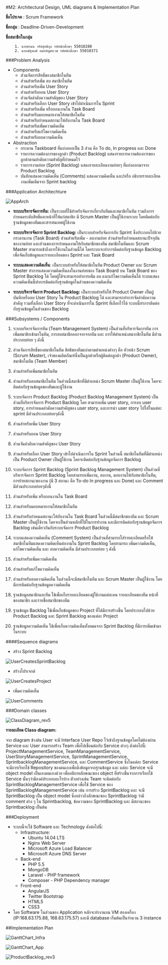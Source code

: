 #M2: Architectural Design, UML diagrams & Implementation Plan

**ชื่อโปรเจค** : Scrum Framework

**ชื่อกลุ่ม** : Deadline-Driven-Development

**ชื่อสมาชิกในกลุ่ม**

		1. นายชานน จรัสสุทธิกุล รหัสนักศึกษา 55010280
		2. นายณัฐพงศ์ อมรบัญชรเวช รหัสนักศึกษา 55010371

###Problem Analysis
 - Components
	 - ส่วนจัดการสิทธิ์ของสมาชิกในทีม
	 - ส่วนสำหรับเพิ่ม ลบ สมาชิกในทีม	
	 - ส่วนสำหรับเพิ่ม User Story
	 -  ส่วนสำหรับถอน User Story
	 - ส่วนจัดลำดับความสำคัญของ User Story
	 - ส่วนสำหรับเลือก User Story เข้าไปดำเนินการใน Sprint
	 - ส่วนสำหรับเพิ่ม หรือถอนงานใน Task Board
	 - ส่วนสำหรับมอบหมายงานให้สมาชิกในทีม
	 - ส่วนสำหรับกำหนดสถานะให้กับงานใน Task Board
	 - ส่วนสำหรับเพิ่มความคิดเห็น
	 - ส่วนสำหรับแก้ไขความคิดเห็น
	 - ส่วนสำหรับลบความคิดเห็น
 - Abstraction
	- กระดาน Taskboard ที่แบ่งออกเป็น 3 ส่วน คือ To do, In progress และ Done
	- รายการความต้องการของลูกค้า (Product Backlog) แสดงรายการความต้องการของลูกค้าตามลำดับความสำคัญที่กำหนดไว้
	- รายการงานย่อย (Sprint Backlog) แสดงรายละเอียดงานย่อยๆ ที่แบ่งออกมาจาก Product Backlog 
	- บันทึกแสดงความคิดเห็น (Comments) แสดงความคิดเห็น และ/หรือ อธิบายรายละเอียดงานเพิ่มเติมจาก Sprint backlog

###Application Architechture

![AppArch](http://i.imgur.com/aF1xNA1.png)


 - **ระบบบริหารจัดการทีม:** เป็นระบบที่ใช้สำหรับจัดการเกี่ยวกับทีมและสมาชิกในทีม รวมถึงการกำหนดระดับสิทธิ์และหน้าที่ให้แก่สมาชิก มี Scrum Master เป็นผู้ใช้งานระบบ โดยติดต่อกับฐานข้อมูลของทีมและสารสนเทศผู้ใช้งาน

 - **ระบบบริหารจัดการ Sprint Backlog:** เป็นระบบสำหรับจัดการกับ Sprint ซึ่งประกอบไปด้วยกระดานงาน (Task Board) ส่วนสำหรับเพิ่ม - ลบงานย่อย ส่วนสำหรับกำหนดสถานะปัจจุบันของงานย่อย และส่วนของการกำหนดงานให้กับสมาชิกของทีม สมาชิกในทีมและ Scrum Master สามารถเข้าถึงการใช้งานในส่วนนี้ได้ โดยระบบจะทำการติดต่อกับฐานข้อมูล Backlog เพื่อจัดเก็บข้อมูลและรายละเอียดของ Sprint และ Task Board

 - **ระบบแสดงความคิดเห็น**: เป็นระบบสำหรับให้สมาชิกในทีม Product Owner และ Scrum Master ทำการแสดงความคิดเห็นลงในงานย่อยของ Task Board บน Task Board ของ Sprint Backlog ได้ โดยผู้ใช้จะสามารถทำการเพิ่ม ลบ และแก้ไขความคิดเห็นได้ ระบบแสดงความคิดเห็นนี้ทำการติดต่อกับฐานข้อมูลในส่วนของความคิดเห็น

 - **ระบบบริหารจัดการ Product Backlog:** เป็นระบบสำหรับให้ Product Owner เป็นผู้บันทึกหรือลบ User Story ใน Product Backlog ได้ และสามารถทำการจัดลำดับความสำคัญ รวมทั้งเลือก User Story ที่จะดำเนินการใน Sprint ที่เลือกไว้ได้ ระบบนี้ทำการติดต่อกับฐานข้อมูลในส่วนของ Backlog

###Subsystems / Components
1. ระบบบริหารจัดการทีม (Team Management System) 
เป็นส่วนที่บริหารจัดการทีม การเพิ่มสมาชิกเข้ามาในทีม, การลบสมาชิกออกจากจากทีม และ การให้ตำแหน่งสมากชิกในทีม มีส่วนประกอบย่อย ๆ ดังนี้
  1. ส่วนจัดการสิทธิ์ของสมาชิกในทีม สิทธิของทีมแบ่งตามตำแหน่งต่างๆ คือ หัวหน้า Scrum (Scrum Master), เจ้าของผลิตภัณฑ์ซึ่งเป็นลูกค้าหรือผู้ติดต่อลูกค้า (Product Owner), สมาชิกในทีม (Team Member) 
  2. ส่วนสำหรับเพิ่มสมาชิกในทีม
  3. ส่วนสำหรับลบสมาชิกในทีม
ในส่วนนี้สมาชิกที่มีตำแหน่ง Scrum Master เป็นผู้ใช้งาน โดยจะติดต่อกับฐานข้อมูลของทีมและผู้ใช้งาน

2. ระบบจัดการ Product Backlog (Product Backlog Management System)
เป็นส่วนที่บริหารจัดการ Product Backlog โดย สามารถเพิ่ม user story, การลบ user story, การกำหนดลำดับความสำคัญของ user story, และการนำ user story ไปใส่ในแต่ละ sprint มีส่วนประกอบย่อยๆดังนี้
 1. ส่วนสำหรับเพิ่ม User Story
 2. ส่วนสำหรับถอน User Story
 3. ส่วนจัดลำดับความสำคัญของ User Story
 4. ส่วนสำหรับเลือก User Story เข้าไปดำเนินการใน Sprint
ในส่วนนี้ สมาชิกในทีมที่มีตำแหน่งเป็น Product Owner เป็นผู้ใช้งาน โดยจะติดต่อกับฐานข้อมูลจัดการ Backlog

3. ระบบจัดการ Sprint Backlog (Sprint Backlog Management System)
เป็นส่วนที่บริหารจัดการ Sprint Backlog โดยสามารถเพิ่มงาน, ลบงาน, มอบงานให้กับสมาชิกในทีม, การย้ายสถานะของงาน (มี 3 สถานะ คือ To-do In progress และ Done) และ Comment มีส่วนประกอบย่อยๆดังนี้
 1. ส่วนสำหรับเพิ่ม หรือถอนงานใน Task Board
 2. ส่วนสำหรับมอบหมายงานให้สมาชิกในทีม
 3. ส่วนสำหรับกำหนดสถานะให้กับงานใน Task Board
ในส่วนนี้มีสมาชิกของทีม และ Scrum Master เป็นผู้ใช้งาน โดยจะเป็นส่วนหลักที่ใช้ในการทำงาน และมีการติดต่อกับฐานข้อมูลจัดการ Backlog เช่นเดียวกันกับระบบจัดการ Product Backlog
4. ระบบแสดงความคิดเห็น (Comment System)
เป็นส่วนที่สามารถใส่รายละเอียดหรือให้สมาชิกในทีมแสดงความคิดเห็นต่องานใน Sprint Backlog โดยสามารถ เพิ่มความคิดเห็น, แก้ไขความคิดเห็น และ ลบความคิดเห็น มีส่วนประกอบย่อย ๆ ดังนี้
 1. ส่วนสำหรับเพิ่มความคิดเห็น
 2. ส่วนสำหรับแก้ไขความคิดเห็น
 3. ส่วนสำหรับลบความคิดเห็น
ในส่วนนี้จะมีสมาชิกในทีม และ Scrum Master เป็นผู้ใช้งาน โดยมีการติดต่อกับฐานข้อมูลความคิดเห็น

5. ฐานข้อมูลสมาชิกและทีม
ใช้เพื่อเก็บรายละเอียดของผู้ใช้งานแต่ละคน รายละเอียดของทีม หน้าที่ของสมาชิก และรายชื่อสมาชิกของทีม 

6. ฐานข้อมูล Backlog
ใช้เพื่อเก็บข้อมูลของ Project ที่ได้มีการสร้างขึ้น โดยประกอบไปด้วย Product Backlog และ Sprint Backlog ของแต่ละ Project

7. ฐานข้อมูลความคิดเห็น
ใช้เพื่อเก็บความคิดเห็นทั้งหมดจาก Sprint Backlog ที่มีการเพิ่มเข้ามาในระบบ

####Sequence diagrams

- สร้าง Sprint Backlog

![UserCreatesSprintBacklog](http://i.imgur.com/26zCj7j.png)

- สร้างโปรเจกต์

![UserCreatesProject](http://i.imgur.com/VXkT4jw.png)

- เพิ่มความคิดเห็น

![UserComments](http://i.imgur.com/gf4CZLw.png)

###Domain classes

![ClassDiagram_rev5](http://i.imgur.com/frcLbCF.png)

 **รายละเอียด Class diagram:**
 
 จาก diagram ข้างต้น User จะมี Interface User Repo ไว้เข้าถึงฐานข้อมูลโดยไม่ต้องผ่าน Service และ User สามารถสร้าง Team เพื่อไปเชื่อมต่อกับ Service ต่างๆ ดังต่อไปนี้: ProjectManagementService, TeamManagementService, UserStoryManagementService, SprintManagementService, SprintbacklogManagementService, และ CommentService ซึ่งในแต่ละ Service จะมีการเรียกใช้ Repository ของตนเองเพื่อดึงข้อมูลจากฐานข้อมูล และ แต่ละ Service จะมี object model เป็นเองตนเองด้วย เพื่ออธิบายลักษณะของ object ที่สร้างขึ้นจากการเรียกใช้ Service นั้นๆว่ามีองค์ประกอบอะไรบ้าง ตัวอย่างเช่น Team จะติดต่อกับ SprintBacklogManagementService เพื่อใช้ Service ของ SprintBacklogManagementService เช่น การสร้าง SprintBacklog และ จะมี SprintBacklog เป็น object model ซึ่งกล่าวถึงลักษณะของ SprintBacklog ว่ามี comment ต่าง ๆ ใน Sprintbacklog, ข้อความของ SprintBacklog และ มีสถานะของ Sprintbacklog เป็นต้น

###Deployment
 - ระบบนี้จะใช้ Software และ Technology ดังต่อไปนี้:
     -  Infrastructure:
        -   Ubuntu 14.04 LTS
        -   Nginx Web Server
        -   Microsoft Azure Load Balancer
        -   Microsoft Azure DNS Server
     -  Back-end
        -   PHP 5.5
        -   MongoDB
        -   Laravel - PHP framework
        -   Composer - PHP Dependency manager
     -  Front-end
        -   AngularJS
        -   Twitter Bootstrap
        -   HTML5
        -   CSS3
 - โดย Software ในส่วนของ Application หลักจะทำงานบน VM สองเครื่อง (IP:168.63.175.88, 168.63.175.57)
  และมี database เริ่มต้นเป็นจำนวน 3 instance

##Implementation Plan

![GanttChart_Infra](http://i.imgur.com/iWFZtT5.png)

![GanttChart_App](http://i.imgur.com/6P28tXG.png)

![ProductBacklog_rev3](http://i.imgur.com/iKpa6uH.png)
